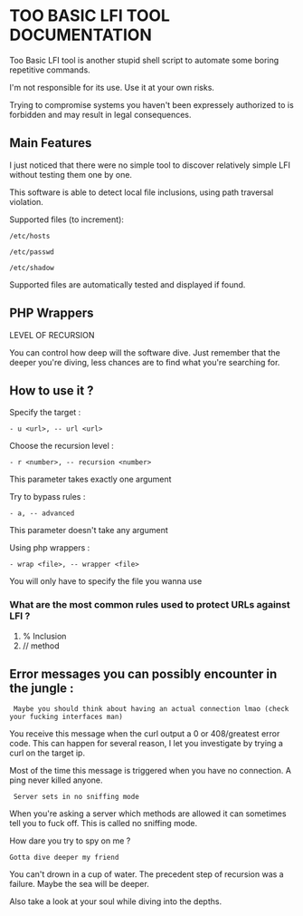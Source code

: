 # TOO  BASIC  LFI  TOOL  DOCUMENTATION

Too Basic LFI tool is another stupid shell script to automate some boring repetitive commands. 

I'm not responsible for its use. Use it at your own risks. 

Trying to compromise systems you haven't been expressely authorized to is forbidden and may result in legal consequences.

## Main Features

I just noticed that there were no simple tool to discover relatively simple LFI without testing them one by one. 

This software is able to detect local file inclusions, using path traversal violation. 

Supported files (to increment): 


```
/etc/hosts

/etc/passwd

/etc/shadow

```

Supported files are automatically tested and displayed if found. 

## PHP Wrappers

LEVEL OF RECURSION 

You can control how deep will the software dive. Just remember that the deeper you're diving, less chances are to find what you're searching for.

## How to use it ? 

Specify the target : 

```- u <url>, -- url <url> ```

Choose the recursion level : 

```- r <number>, -- recursion <number>```

This parameter takes exactly one argument

Try to bypass rules :

```- a, -- advanced```

This parameter doesn't take any argument

Using php wrappers : 

```- wrap <file>, -- wrapper <file>```

You will only have to specify the file you wanna use

### What are the most common rules used to protect URLs against LFI ? 

1. % Inclusion
2. // method 

## Error messages you can possibly encounter in the jungle : 

``` Maybe you should think about having an actual connection lmao (check your fucking interfaces man)```

You receive this message when the curl output a 0 or 408/greatest error code. 
This can happen for several reason, I let you investigate by trying a curl on the target ip. 

Most of the time this message is triggered when you have no connection.
A ping never killed anyone. 


``` Server sets in no sniffing mode```

When you're asking a server which methods are allowed it can sometimes tell you to fuck off. This is called no sniffing mode. 

How dare you try to spy on me ? 

``` Gotta dive deeper my friend ```

You can't drown in a cup of water. The precedent step of recursion was a failure.  Maybe the sea will be deeper. 

Also take a look at your soul while diving into the depths. 

